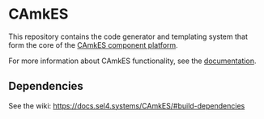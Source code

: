 <!--
     Copyright 2017, Data61, CSIRO (ABN 41 687 119 230)

     SPDX-License-Identifier: CC-BY-SA-4.0
-->

# CAmkES

This repository contains the code generator and templating system that form the
core of the [CAmkES component platform](https://docs.sel4.systems/CAmkES/).

For more information about CAmkES functionality, see the
[documentation](docs/index.md).

## Dependencies

See the wiki: https://docs.sel4.systems/CAmkES/#build-dependencies
